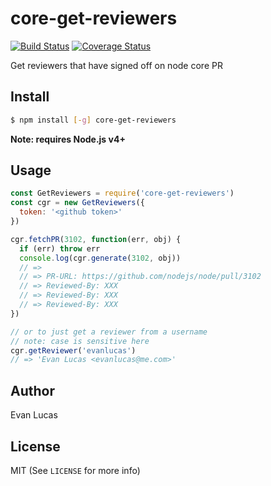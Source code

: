 # core-get-reviewers

[![Build Status](https://travis-ci.org/evanlucas/core-get-reviewers.svg)](https://travis-ci.org/evanlucas/core-get-reviewers)
[![Coverage Status](https://coveralls.io/repos/evanlucas/core-get-reviewers/badge.svg?branch=master&service=github)](https://coveralls.io/github/evanlucas/core-get-reviewers?branch=master)

Get reviewers that have signed off on node core PR

## Install

```bash
$ npm install [-g] core-get-reviewers
```

**Note: requires Node.js v4+**

## Usage

```js
const GetReviewers = require('core-get-reviewers')
const cgr = new GetReviewers({
  token: '<github token>'
})

cgr.fetchPR(3102, function(err, obj) {
  if (err) throw err
  console.log(cgr.generate(3102, obj))
  // =>
  // => PR-URL: https://github.com/nodejs/node/pull/3102
  // => Reviewed-By: XXX
  // => Reviewed-By: XXX
  // => Reviewed-By: XXX
})

// or to just get a reviewer from a username
// note: case is sensitive here
cgr.getReviewer('evanlucas')
// => 'Evan Lucas <evanlucas@me.com>'
```

## Author

Evan Lucas

## License

MIT (See `LICENSE` for more info)
